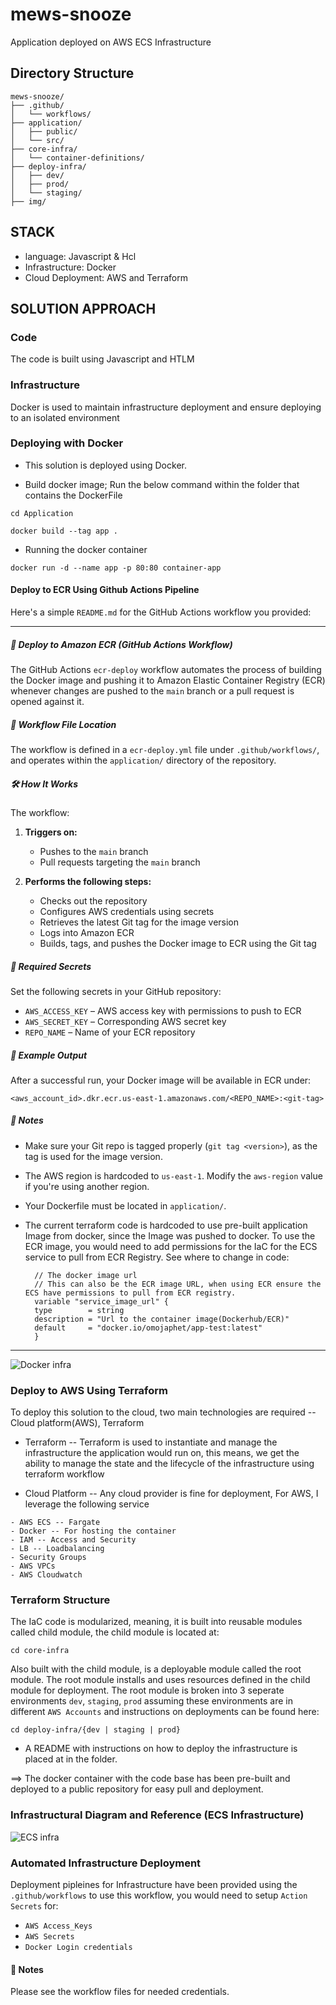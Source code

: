 # mews-snooze

Application deployed on AWS ECS Infrastructure

## Directory Structure

```
mews-snooze/
├── .github/
│   └── workflows/
├── application/
│   ├── public/
│   └── src/
├── core-infra/
│   └── container-definitions/
├── deploy-infra/
│   ├── dev/
│   ├── prod/
│   └── staging/
├── img/
```

## STACK

* language: Javascript & Hcl
* Infrastructure: Docker
* Cloud Deployment: AWS and Terraform

## SOLUTION APPROACH

### Code
The code is built using Javascript and HTLM 

### Infrastructure
Docker is used to maintain infrastructure deployment and ensure deploying to an isolated environment 


### Deploying with Docker

* This solution is deployed using Docker. 

- Build docker image; Run the below command within the folder that contains the DockerFile

```
cd Application

```

```
docker build --tag app .
```

- Running the docker container

```
docker run -d --name app -p 80:80 container-app
```
#### Deploy to ECR Using Github Actions Pipeline

Here's a simple `README.md` for the GitHub Actions workflow you provided:

---

##### 🚀 Deploy to Amazon ECR (GitHub Actions Workflow)

The GitHub Actions `ecr-deploy` workflow automates the process of building the Docker image and pushing it to Amazon Elastic Container Registry (ECR) whenever changes are pushed to the `main` branch or a pull request is opened against it.

##### 📂 Workflow File Location

The workflow is defined in a `ecr-deploy.yml` file under `.github/workflows/`, and operates within the `application/` directory of the repository.

##### 🛠️ How It Works

The workflow:

1. **Triggers on:**

   * Pushes to the `main` branch
   * Pull requests targeting the `main` branch

2. **Performs the following steps:**

   * Checks out the repository
   * Configures AWS credentials using secrets
   * Retrieves the latest Git tag for the image version
   * Logs into Amazon ECR
   * Builds, tags, and pushes the Docker image to ECR using the Git tag

##### 🔐 Required Secrets

Set the following secrets in your GitHub repository:

* `AWS_ACCESS_KEY` – AWS access key with permissions to push to ECR
* `AWS_SECRET_KEY` – Corresponding AWS secret key
* `REPO_NAME` – Name of your ECR repository

##### 🧱 Example Output

After a successful run, your Docker image will be available in ECR under:

```
<aws_account_id>.dkr.ecr.us-east-1.amazonaws.com/<REPO_NAME>:<git-tag>
```

##### 📌 Notes

* Make sure your Git repo is tagged properly (`git tag <version>`), as the tag is used for the image version.
* The AWS region is hardcoded to `us-east-1`. Modify the `aws-region` value if you're using another region.
* Your Dockerfile must be located in `application/`.
* The current terraform code is hardcoded to use pre-built application Image from docker, since the Image was pushed to docker. To use the ECR image, you would need to
  add permissions for the IaC for the ECS service to pull from ECR Registry. See where to change in code:

  ```hcl
    // The docker image url
    // This can also be the ECR image URL, when using ECR ensure the ECS have permissions to pull from ECR registry.
    variable "service_image_url" {
    type        = string
    description = "Url to the container image(Dockerhub/ECR)"
    default     = "docker.io/omojaphet/app-test:latest"
    }
  ```

---
![Docker infra](img/workflow.png)


### Deploy to AWS Using Terraform

To deploy this solution to the cloud, two main technologies are required -- Cloud platform(AWS), Terraform

- Terraform -- Terraform is used to instantiate and manage the infrastructure the application would run on, this means, we get the ability to manage the state and the lifecycle of the infrastructure using terraform workflow

- Cloud Platform -- Any cloud provider is fine for deployment, For AWS, I leverage the following service

```
- AWS ECS -- Fargate
- Docker -- For hosting the container
- IAM -- Access and Security
- LB -- Loadbalancing
- Security Groups
- AWS VPCs
- AWS Cloudwatch

```

### Terraform Structure

The IaC code is modularized, meaning, it is built into reusable modules called child module, the child module is located at:

```
cd core-infra
```

Also built with the child module, is a deployable module called the root module. The root module installs and uses resources defined in the child module for deployment. The root module is broken into 3 seperate environments `dev`, `staging`, `prod` assuming these environments are in different `AWS Accounts` and instructions on deployments can be found here:

```
cd deploy-infra/{dev | staging | prod}
```
- A README with instructions on how to deploy the infrastructure is placed at in the folder.

==> The docker container with the code base has been pre-built and deployed to a public repository for easy pull and deployment.


### Infrastructural Diagram and Reference (ECS Infrastructure)

![ECS infra](img/infra_diag.png)

### Automated Infrastructure Deployment

Deployment pipleines for Infrastructure have been provided using the `.github/workflows` to use this workflow, you would need to setup `Action Secrets` for:
 - `AWS Access_Keys`
 - `AWS Secrets`
 - `Docker Login credentials`

#### 📌 Notes

Please see the workflow files for needed credentials.